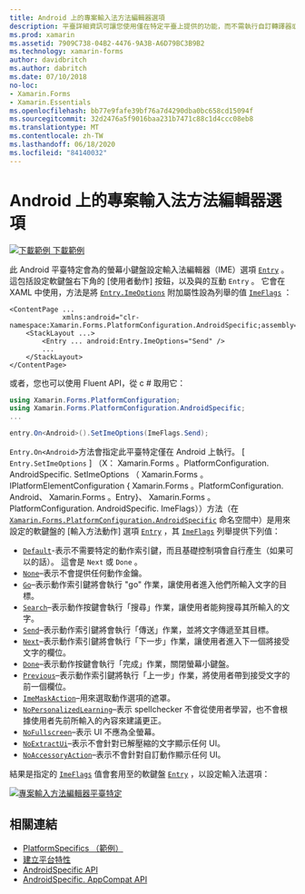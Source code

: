```yaml
---
title: Android 上的專案輸入法方法編輯器選項
description: 平臺詳細資訊可讓您使用僅在特定平臺上提供的功能，而不需執行自訂轉譯器或效果。 本文說明如何使用 Android 平臺特定的，為專案設定螢幕小鍵盤的輸入法選項。
ms.prod: xamarin
ms.assetid: 7909C738-04B2-4476-9A3B-A6D79BC3B9B2
ms.technology: xamarin-forms
author: davidbritch
ms.author: dabritch
ms.date: 07/10/2018
no-loc:
- Xamarin.Forms
- Xamarin.Essentials
ms.openlocfilehash: bb77e9fafe39bf76a7d4290dba0bc658cd15094f
ms.sourcegitcommit: 32d2476a5f9016baa231b7471c88c1d4ccc08eb8
ms.translationtype: MT
ms.contentlocale: zh-TW
ms.lasthandoff: 06/18/2020
ms.locfileid: "84140032"
---
```

# <a name="entry-input-method-editor-options-on-android"></a>Android 上的專案輸入法方法編輯器選項

[![下載範例 ](~/media/shared/download.png) 下載範例](https://docs.microsoft.com/samples/xamarin/xamarin-forms-samples/userinterface-platformspecifics)

此 Android 平臺特定會為的螢幕小鍵盤設定輸入法編輯器（IME）選項 [`Entry`](xref:Xamarin.Forms.Entry) 。 這包括設定軟鍵盤右下角的 [使用者動作] 按鈕，以及與的互動 `Entry` 。 它會在 XAML 中使用，方法是將 [`Entry.ImeOptions`](xref:Xamarin.Forms.PlatformConfiguration.AndroidSpecific.Entry.ImeOptionsProperty) 附加屬性設為列舉的值 [`ImeFlags`](xref:Xamarin.Forms.PlatformConfiguration.AndroidSpecific.ImeFlags) ：

```xaml
<ContentPage ...
             xmlns:android="clr-namespace:Xamarin.Forms.PlatformConfiguration.AndroidSpecific;assembly=Xamarin.Forms.Core">
    <StackLayout ...>
        <Entry ... android:Entry.ImeOptions="Send" />
        ...
    </StackLayout>
</ContentPage>
```

或者，您也可以使用 Fluent API，從 c # 取用它：

```csharp
using Xamarin.Forms.PlatformConfiguration;
using Xamarin.Forms.PlatformConfiguration.AndroidSpecific;
...

entry.On<Android>().SetImeOptions(ImeFlags.Send);
```

`Entry.On<Android>`方法會指定此平臺特定僅在 Android 上執行。 [ `Entry.SetImeOptions` ] （X： Xamarin.Forms 。PlatformConfiguration. AndroidSpecific. SetImeOptions （ Xamarin.Forms 。IPlatformElementConfiguration { Xamarin.Forms 。PlatformConfiguration. Android、 Xamarin.Forms 。Entry}、 Xamarin.Forms 。PlatformConfiguration. AndroidSpecific. ImeFlags））方法（在 [`Xamarin.Forms.PlatformConfiguration.AndroidSpecific`](xref:Xamarin.Forms.PlatformConfiguration.AndroidSpecific) 命名空間中）是用來設定的軟鍵盤的 [輸入方法動作] 選項 [`Entry`](xref:Xamarin.Forms.Entry) ，其 [`ImeFlags`](xref:Xamarin.Forms.PlatformConfiguration.AndroidSpecific.ImeFlags) 列舉提供下列值：

- [`Default`](xref:Xamarin.Forms.PlatformConfiguration.AndroidSpecific.ImeFlags.Default)-表示不需要特定的動作索引鍵，而且基礎控制項會自行產生（如果可以的話）。 這會是 `Next` 或 `Done` 。
- [`None`](xref:Xamarin.Forms.PlatformConfiguration.AndroidSpecific.ImeFlags.None)–表示不會提供任何動作金鑰。
- [`Go`](xref:Xamarin.Forms.PlatformConfiguration.AndroidSpecific.ImeFlags.Go)–表示動作索引鍵將會執行 "go" 作業，讓使用者進入他們所輸入文字的目標。
- [`Search`](xref:Xamarin.Forms.PlatformConfiguration.AndroidSpecific.ImeFlags.Search)–表示動作按鍵會執行「搜尋」作業，讓使用者能夠搜尋其所輸入的文字。
- [`Send`](xref:Xamarin.Forms.PlatformConfiguration.AndroidSpecific.ImeFlags.Send)–表示動作索引鍵將會執行「傳送」作業，並將文字傳遞至其目標。
- [`Next`](xref:Xamarin.Forms.PlatformConfiguration.AndroidSpecific.ImeFlags.Next)–表示動作索引鍵將會執行「下一步」作業，讓使用者進入下一個將接受文字的欄位。
- [`Done`](xref:Xamarin.Forms.PlatformConfiguration.AndroidSpecific.ImeFlags.Done)–表示動作按鍵會執行「完成」作業，關閉螢幕小鍵盤。
- [`Previous`](xref:Xamarin.Forms.PlatformConfiguration.AndroidSpecific.ImeFlags.Previous)–表示動作索引鍵將執行「上一步」作業，將使用者帶到接受文字的前一個欄位。
- [`ImeMaskAction`](xref:Xamarin.Forms.PlatformConfiguration.AndroidSpecific.ImeFlags.ImeMaskAction)–用來選取動作選項的遮罩。
- [`NoPersonalizedLearning`](xref:Xamarin.Forms.PlatformConfiguration.AndroidSpecific.ImeFlags.NoPersonalizedLearning)–表示 spellchecker 不會從使用者學習，也不會根據使用者先前所輸入的內容來建議更正。
- [`NoFullscreen`](xref:Xamarin.Forms.PlatformConfiguration.AndroidSpecific.ImeFlags.NoFullscreen)–表示 UI 不應為全螢幕。
- [`NoExtractUi`](xref:Xamarin.Forms.PlatformConfiguration.AndroidSpecific.ImeFlags.NoExtractUi)–表示不會針對已解壓縮的文字顯示任何 UI。
- [`NoAccessoryAction`](xref:Xamarin.Forms.PlatformConfiguration.AndroidSpecific.ImeFlags.NoAccessoryAction)–表示不會針對自訂動作顯示任何 UI。

結果是指定的 [`ImeFlags`](xref:Xamarin.Forms.PlatformConfiguration.AndroidSpecific.ImeFlags) 值會套用至的軟鍵盤 [`Entry`](xref:Xamarin.Forms.Entry) ，以設定輸入法選項：

[![專案輸入方法編輯器平臺特定](entry-ime-options-images/entry-imeoptions.png "專案輸入方法編輯器平臺特定")](entry-ime-options-images/entry-imeoptions-large.png#lightbox "專案輸入方法編輯器平臺特定")

## <a name="related-links"></a>相關連結

- [PlatformSpecifics （範例）](https://docs.microsoft.com/samples/xamarin/xamarin-forms-samples/userinterface-platformspecifics)
- [建立平台特性](~/xamarin-forms/platform/platform-specifics/index.md#creating-platform-specifics)
- [AndroidSpecific API](xref:Xamarin.Forms.PlatformConfiguration.AndroidSpecific)
- [AndroidSpecific. AppCompat API](xref:Xamarin.Forms.PlatformConfiguration.AndroidSpecific.AppCompat)
